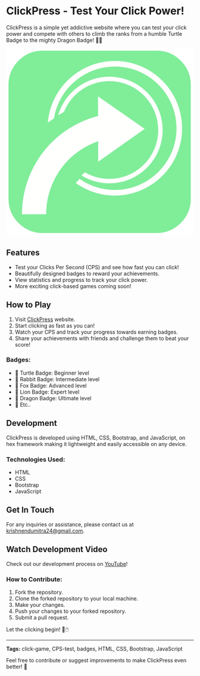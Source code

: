 # ClickPress - Test Your Click Power!

ClickPress is a simple yet addictive website where you can test your click power and compete with others to climb the ranks from a humble Turtle Badge to the mighty Dragon Badge! 🐢🐉

[![ClickPress Logo](./img/logo.png)](https://kidKrishkode.github.io/ClickPress.github.io)

## Features

- Test your Clicks Per Second (CPS) and see how fast you can click!
- Beautifully designed badges to reward your achievements.
- View statistics and progress to track your click power.
- More exciting click-based games coming soon!

## How to Play

1. Visit [ClickPress](https://kidKrishkode.github.io/ClickPress.github.io) website.
2. Start clicking as fast as you can!
3. Watch your CPS and track your progress towards earning badges.
4. Share your achievements with friends and challenge them to beat your score!

### Badges:
- 🐢 Turtle Badge: Beginner level
- 🐰 Rabbit Badge: Intermediate level
- 🦊 Fox Badge: Advanced level
- 🦁 Lion Badge: Expert level
- 🐲 Dragon Badge: Ultimate level
- 👑 Etc..

## Development

ClickPress is developed using HTML, CSS, Bootstrap, and JavaScript, on hex framework making it lightweight and easily accessible on any device. 

### Technologies Used:
- HTML
- CSS
- Bootstrap 
- JavaScript

## Get In Touch

For any inquiries or assistance, please contact us at [krishnendumitra24@gmail.com](mailto:krishnendumitra24@gmail.com).

## Watch Development Video

Check out our development process on [YouTube](https://youtube.com/@kidKrishkode)!

### How to Contribute:
1. Fork the repository.
2. Clone the forked repository to your local machine.
3. Make your changes.
4. Push your changes to your forked repository.
5. Submit a pull request.

Let the clicking begin! 💪🖱️

---

**Tags:** click-game, CPS-test, badges, HTML, CSS, Bootstrap, JavaScript

Feel free to contribute or suggest improvements to make ClickPress even better! 🚀
